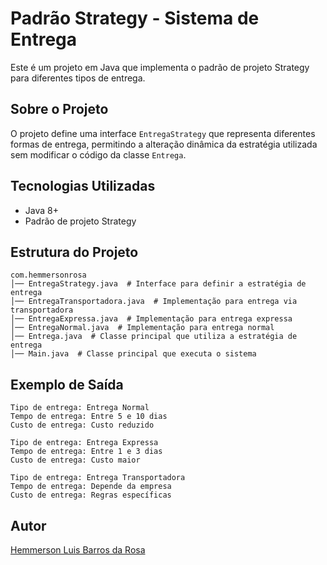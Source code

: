 # Padrão Strategy - Sistema de Entrega

Este é um projeto em Java que implementa o padrão de projeto Strategy para diferentes tipos de entrega.

## Sobre o Projeto
O projeto define uma interface `EntregaStrategy` que representa diferentes formas de entrega, permitindo a alteração dinâmica da estratégia utilizada sem modificar o código da classe `Entrega`.

## Tecnologias Utilizadas
- Java 8+
- Padrão de projeto Strategy

## Estrutura do Projeto
```
com.hemmersonrosa
│── EntregaStrategy.java  # Interface para definir a estratégia de entrega
│── EntregaTransportadora.java  # Implementação para entrega via transportadora
│── EntregaExpressa.java  # Implementação para entrega expressa
│── EntregaNormal.java  # Implementação para entrega normal
│── Entrega.java  # Classe principal que utiliza a estratégia de entrega
│── Main.java  # Classe principal que executa o sistema
```

## Exemplo de Saída
```
Tipo de entrega: Entrega Normal
Tempo de entrega: Entre 5 e 10 dias
Custo de entrega: Custo reduzido

Tipo de entrega: Entrega Expressa
Tempo de entrega: Entre 1 e 3 dias
Custo de entrega: Custo maior

Tipo de entrega: Entrega Transportadora
Tempo de entrega: Depende da empresa
Custo de entrega: Regras específicas
```

## Autor
[Hemmerson Luis Barros da Rosa](https://github.com/hemmerson)

